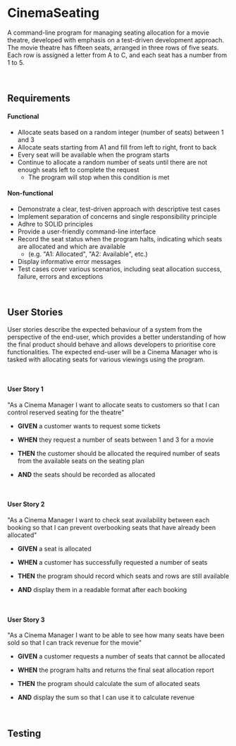 # CinemaSeating
A command-line program for managing seating allocation for a movie theatre, developed with emphasis on a test-driven development approach. The movie theatre has fifteen seats, arranged in three rows of five seats. Each row is assigned a letter from A to C, and each seat has a number from 1 to 5.

<br/>

## Requirements

#### Functional

- Allocate seats based on a random integer (number of seats) between 1 and 3
- Allocate seats starting from A1 and fill from left to right, front to back
- Every seat will be available when the program starts
- Continue to allocate a random number of seats until there are not enough seats left to complete the request
  - The program will stop when this condition is met


#### Non-functional

- Demonstrate a clear, test-driven approach with descriptive test cases
- Implement separation of concerns and single responsibility principle
- Adhre to SOLID principles
- Provide a user-friendly command-line interface
- Record the seat status when the program halts, indicating which seats are allocated and which are available
  - (e.g. "A1: Allocated", "A2: Available", etc.)
- Display informative error messages
- Test cases cover various scenarios, including seat allocation success, failure, errors and exceptions

<br/>

## User Stories
User stories describe the expected behaviour of a system from the perspective of the end-user, which provides a better understanding of how the final product should behave and allows developers to prioritise core functionalities.
The expected end-user will be a Cinema Manager who is tasked with allocating seats for various viewings using the program.

<br/>

#### User Story 1
"As a Cinema Manager I want to allocate seats to customers so that I can control reserved seating for the theatre"

- <b>GIVEN</b> a customer wants to request some tickets

- <b>WHEN</b> they request a number of seats between 1 and 3 for a movie

- <b>THEN</b> the customer should be allocated the required number of seats
from the available seats on the seating plan

- <b>AND</b> the seats should be recorded as allocated

<br/>

#### User Story 2
"As a Cinema Manager I want to check seat availability between each booking so that I can prevent overbooking seats that have already been allocated"

- <b>GIVEN</b> a seat is allocated

- <b>WHEN</b> a customer has successfully requested a number of seats

- <b>THEN</b> the program should record which seats and rows are still available

- <b>AND</b> display them in a readable format after each booking

<br/>

#### User Story 3
"As a Cinema Manager I want to be able to see how many seats have been sold so that I can track revenue for the movie"

- <b>GIVEN</b> a customer requests a number of seats that cannot be allocated

- <b>WHEN</b> the program halts and returns the final seat allocation report

- <b>THEN</b> the program should calculate the sum of allocated seats

- <b>AND</b> display the sum so that I can use it to calculate revenue

<br/>

## Testing
